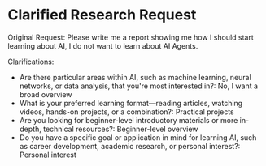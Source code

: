 # Clarified Research Request

Original Request: Please write me a report showing me how I should start learning about AI, I do not want to learn about AI Agents.

Clarifications:
- Are there particular areas within AI, such as machine learning, neural networks, or data analysis, that you're most interested in?: No, I want a broad overview
- What is your preferred learning format—reading articles, watching videos, hands-on projects, or a combination?: Practical projects
- Are you looking for beginner-level introductory materials or more in-depth, technical resources?: Beginner-level overview
- Do you have a specific goal or application in mind for learning AI, such as career development, academic research, or personal interest?: Personal interest
